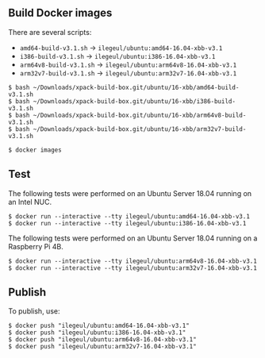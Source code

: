 
## Build Docker images

There are several scripts:

- `amd64-build-v3.1.sh` -> `ilegeul/ubuntu:amd64-16.04-xbb-v3.1`
- `i386-build-v3.1.sh` -> `ilegeul/ubuntu:i386-16.04-xbb-v3.1`
- `arm64v8-build-v3.1.sh` -> `ilegeul/ubuntu:arm64v8-16.04-xbb-v3.1`
- `arm32v7-build-v3.1.sh` -> `ilegeul/ubuntu:arm32v7-16.04-xbb-v3.1`

```console
$ bash ~/Downloads/xpack-build-box.git/ubuntu/16-xbb/amd64-build-v3.1.sh
$ bash ~/Downloads/xpack-build-box.git/ubuntu/16-xbb/i386-build-v3.1.sh
$ bash ~/Downloads/xpack-build-box.git/ubuntu/16-xbb/arm64v8-build-v3.1.sh
$ bash ~/Downloads/xpack-build-box.git/ubuntu/16-xbb/arm32v7-build-v3.1.sh

$ docker images
```

## Test

The following tests were performed on an Ubuntu Server
18.04 running on an Intel NUC.

```console
$ docker run --interactive --tty ilegeul/ubuntu:amd64-16.04-xbb-v3.1
$ docker run --interactive --tty ilegeul/ubuntu:i386-16.04-xbb-v3.1
```

The following tests were performed on an Ubuntu Server
18.04 running on a Raspberry Pi 4B.

```console
$ docker run --interactive --tty ilegeul/ubuntu:arm64v8-16.04-xbb-v3.1
$ docker run --interactive --tty ilegeul/ubuntu:arm32v7-16.04-xbb-v3.1
```

## Publish

To publish, use:

```console
$ docker push "ilegeul/ubuntu:amd64-16.04-xbb-v3.1"
$ docker push "ilegeul/ubuntu:i386-16.04-xbb-v3.1"
$ docker push "ilegeul/ubuntu:arm64v8-16.04-xbb-v3.1"
$ docker push "ilegeul/ubuntu:arm32v7-16.04-xbb-v3.1"
```
